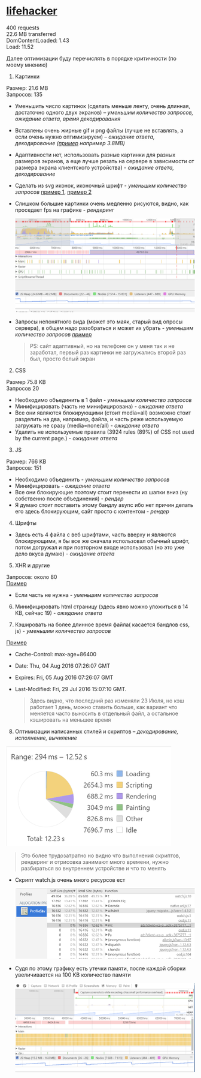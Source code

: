
# [lifehacker](https://lifehacker.ru/) 

400 requests  
22.6 MB transferred  
DomContentLoaded: 1.43  
Load: 11.52  

Далее оптимизации буду перечислять в порядке критичности (по моему мнению)

1. Картинки

  Размер: 21.6 MB  
  Запросов: 135
  
  * Уменьшить число картинок (сделать меньше ленту, очень длинная, достаточно одного двух экранов) – _уменьшим количество запросов, ожидание ответа, время декодирования_
  * Вставлены очень жирные gif и png файлы (лучше не вставлять, а если очень нужно оптимизируем) – _ожидание ответа, декодирование
  ([пример](https://lifehacker.ru/wp-content/uploads/2016/07/moooney_1469626535-630x315.gif) например  3.8MB)_
  * Адаптивности нет, использовать разные картинки для разных размеров экранов, а еще лучше резать на сервере в зависимости от размера экрана клиентского устройства) - _ожидание ответа, декодирование_
  * Сделать из svg иконок, иконочный шрифт - _уменьшим количество запросов_
  [пример 1](https://lifehacker.ru/wp-content/themes/lifehacker/static/img/category-icons/sport.svg), [пример 2](https://lifehacker.ru/wp-content/themes/lifehacker/static/img/category-icons/food.svg)
  * Слишком большие картинки очень медленно рисуются, видно, как проседает fps на графике - _рендеринг_

    ![Скриншот 1](./img/img1.png)

  * Запросы непонятного вида (может это маяк, старый вид опросы сервера), в общем надо разобраться и может их убрать - _уменьшим количество запросов [пример](https://sync.teads.tv/um?eid=45&uid=0a4f554edfecb137df67fc59035abebf)_

    > PS: сайт адаптивный, но на телефоне он у меня так и не заработал, первый раз картинки не загружались второй раз был, просто белый экран

2. CSS

  Размер 75.8 KB  
  Запросов 20
  
  * Необходимо объединить в 1 файл - _уменьшим количество запросов_
  * Минифицировать (часть не минифицирована) - _ожидание ответа_
  * Все они являются блокирующими (стоит media=all) возможно стоит разделить на два, например, файла, и часть реже используемую загружать не сразу (media=none/all) - _ожидание ответа_
  * Удалить не используемые правила (3924 rules (89%) of CSS not used by the current page.) - _ожидание ответа_

3. JS 

  Размер: 766 KB  
  Запросов: 151
  
  * Необходимо объединить - _уменьшим количество запросов_
  * Минифицировать - _ожидание ответа_
  * Все они блокирующие поэтому стоит перенести из шапки вниз (ну собственно после объединения) - _рендер_
  * Я думаю стоит поставить этому бандлу async ибо нет причин делать его здесь блокирующим, сайт просто с контентом - _рендер_

4. Шрифты

  * Здесь есть 4 файла с веб шрифтами, часть вверху и являются блокирующими, я бы все же сначала использовал обычный шрифт, потом догружал и при повторном входе использовал (но это уже дело вкуса думаю) - _ожидание ответа_

5. XHR и другие

  Запросов: около 80  
  [Пример](https://lifehacker.ru/pocket/?url=https%3A%2F%2Flifehacker.ru%2F2016%2F07%2F14%2Fpokemon-go-tips-and-tricks%2F)
  
  * Если часть не нужна - _уменьшим количество запросов_

6. Минифицировать html страницу (здесь явно можно уложиться в 14 KB, сейчас 19) - _ожидание ответа_

7. Кэшировать на более длинное время файла( касается бандлов css, js) - _уменьшим количество запросов_

  [Пример](https://lifehacker.ru/wp-content/plugins/lh-social-slider/assets/css/style.css?ver=1.10)
  
  - Cache-Control: max-age=86400
  - Date: Thu, 04 Aug 2016 07:26:07 GMT
  - Expires: Fri, 05 Aug 2016 07:26:07 GMT
  - Last-Modified: Fri, 29 Jul 2016 15:07:10 GMT.
  
    > Здесь видно, что последний раз изменяли 23 Июля, но кэш работает 1 день, можно ставить больше, как вариант что меняется часто выносить в отдельный файл, а остальное кэшировать на меньшее время
  
8. Оптимизации написанных стилей и скриптов – _декодирование, исполнение, вычиление_

  ![Скриншот 1](./img/img2.png) 

  > Это более трудозатратно но видно что выполнения скриптов, рендеринг и отрисовка занимают много времени, нужно разбираться во внутреннем устройстве и что то менять
  
  - Скрипт watch.js очень много ресурсов ест

    ![Скриншот 1](./img/img3.png)

  - Судя по этому графику есть утечки памяти, после каждой сборки увеличивается на 100 KB количество памяти

    ![Скриншот 1](./img/img4.png)
